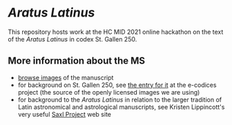 # *Aratus Latinus*

This repository hosts work at the HC MID 2021 online hackathon on the text of the *Aratus Latinus* in codex St. Gallen 250.

## More information about the MS


- [browse images](https://hcmid.github.io/ms-hackathon-2021/browser.html) of the manuscript
- for background on St. Gallen 250, see [the entry for it](https://www.e-codices.unifr.ch/en/searchresult/list/one/csg/0250) at the e-codices project (the source of the openly licensed images we are using)
- for background to the *Aratus Latinus* in relation to the larger tradition of Latin astronomical and astrological manuscripts, see Kristen Lippincott's very useful [Saxl Project](https://www.thesaxlproject.com/the-saxl-project/) web site

